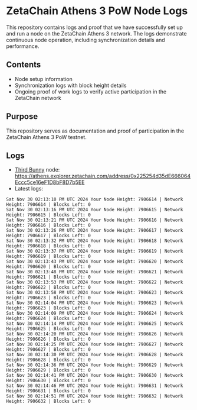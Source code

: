 # ZetaChain Athens 3 PoW Node Logs
This repository contains logs and proof that we have successfully set up and run a node on the ZetaChain Athens 3 network. The logs demonstrate continuous node operation, including synchronization details and performance.

## Contents
- Node setup information
- Synchronization logs with block height details
- Ongoing proof of work logs to verify active participation in the ZetaChain network

## Purpose
This repository serves as documentation and proof of participation in the ZetaChain Athens 3 PoW testnet.

## Logs

- [Third Bunny](https://thirdbunny.xyz/) node: https://athens.explorer.zetachain.com/address/0x225254d35dE666064Eccc5ce16eF1D8bF8D7b5EE
- Latest logs:
```
Sat Nov 30 02:13:10 PM UTC 2024 Your Node Height: 7906614 | Network Height: 7906614 | Blocks Left: 0
Sat Nov 30 02:13:16 PM UTC 2024 Your Node Height: 7906615 | Network Height: 7906615 | Blocks Left: 0
Sat Nov 30 02:13:21 PM UTC 2024 Your Node Height: 7906616 | Network Height: 7906616 | Blocks Left: 0
Sat Nov 30 02:13:26 PM UTC 2024 Your Node Height: 7906617 | Network Height: 7906617 | Blocks Left: 0
Sat Nov 30 02:13:32 PM UTC 2024 Your Node Height: 7906618 | Network Height: 7906618 | Blocks Left: 0
Sat Nov 30 02:13:37 PM UTC 2024 Your Node Height: 7906619 | Network Height: 7906619 | Blocks Left: 0
Sat Nov 30 02:13:43 PM UTC 2024 Your Node Height: 7906620 | Network Height: 7906620 | Blocks Left: 0
Sat Nov 30 02:13:48 PM UTC 2024 Your Node Height: 7906621 | Network Height: 7906621 | Blocks Left: 0
Sat Nov 30 02:13:53 PM UTC 2024 Your Node Height: 7906622 | Network Height: 7906622 | Blocks Left: 0
Sat Nov 30 02:13:58 PM UTC 2024 Your Node Height: 7906623 | Network Height: 7906623 | Blocks Left: 0
Sat Nov 30 02:14:04 PM UTC 2024 Your Node Height: 7906623 | Network Height: 7906623 | Blocks Left: 0
Sat Nov 30 02:14:09 PM UTC 2024 Your Node Height: 7906624 | Network Height: 7906624 | Blocks Left: 0
Sat Nov 30 02:14:14 PM UTC 2024 Your Node Height: 7906625 | Network Height: 7906625 | Blocks Left: 0
Sat Nov 30 02:14:20 PM UTC 2024 Your Node Height: 7906626 | Network Height: 7906626 | Blocks Left: 0
Sat Nov 30 02:14:25 PM UTC 2024 Your Node Height: 7906627 | Network Height: 7906627 | Blocks Left: 0
Sat Nov 30 02:14:30 PM UTC 2024 Your Node Height: 7906628 | Network Height: 7906628 | Blocks Left: 0
Sat Nov 30 02:14:36 PM UTC 2024 Your Node Height: 7906629 | Network Height: 7906629 | Blocks Left: 0
Sat Nov 30 02:14:41 PM UTC 2024 Your Node Height: 7906630 | Network Height: 7906630 | Blocks Left: 0
Sat Nov 30 02:14:46 PM UTC 2024 Your Node Height: 7906631 | Network Height: 7906631 | Blocks Left: 0
Sat Nov 30 02:14:51 PM UTC 2024 Your Node Height: 7906632 | Network Height: 7906632 | Blocks Left: 0
```
